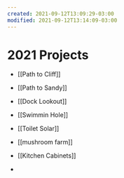 ```yaml
---
created: 2021-09-12T13:09:29-03:00
modified: 2021-09-12T13:14:09-03:00
---
```


# 2021 Projects

- [[Path to Cliff]]
- [[Path to Sandy]]

- [[Dock Lookout]]
- [[Swimmin Hole]]

- [[Toilet Solar]]

- [[mushroom farm]]
- [[Kitchen Cabinets]]
-
